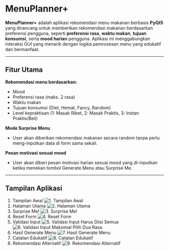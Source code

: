 # MenuPlanner+

**MenuPlanner+** adalah aplikasi rekomendasi menu makanan berbasis **PyQt5** yang dirancang untuk memberikan rekomendasi makanan berdasarkan preferensi pengguna, seperti **preferensi rasa**, **waktu makan**, **tujuan konsumsi**, serta **mood harian** pengguna. Aplikasi ini menggabungkan interaksi GUI yang menarik dengan logika pemrosesan menu yang edukatif dan bermanfaat.

---

## Fitur Utama

**Rekomendasi menu berdasarkan:**  
- Mood
- Preferensi rasa (maks. 2 rasa)
- Waktu makan
- Tujuan konsumsi (Diet, Hemat, Fancy, Random)
- Level kepraktisan (1: Masak Ribet, 2: Masak Praktis, 3: Instan Praktis/Beli)

**Mode Surprise Menu** 
- User akan diberikan rekomendasi makanan secara random tanpa perlu meng-inputkan data di form sama sekali.

**Pesan motivasi sesuai mood** 
- User akan diberi pesan motivasi harian sesuai mood yang di-inputkan ketika menekan tombol Generate Menu atau Surprise Me.

---

## Tampilan Aplikasi
1. Tampilan Awal
![1. Tampilan Awal](tampilan%20UI/tampilan%20awal.png)
2. Halaman Utama
![2. Halaman Utama](tampilan%20UI/halaman%20utama.png)
3. Surprise Me!
![3. Surprise Me!](tampilan%20UI/surprise%20me!.png)
4. Reset Form
![4. Reset Form](tampilan%20UI/reset.png)
5. Validasi Input
![5. Validasi Input Harus Diisi Semua](tampilan%20UI/input%20harus%20diisi%semua.png)
![6. Validasi Input Maksimal Pilih Dua Rasa](tampilan%20UI/maksimal%20pilih%20dua%20rasa.png)
6. Hasil Generate Menu
![7. Hasil Generate Menu](tampilan%20UI/rekomendasi%20lengkap.png)
7. Catatan Edukatif
![8. Catatan Edukatif](tampilan%20UI/peringatan%20kesehatan.png)
8. Rekomendasi Alternatif
![9. Rekomendasi Alternatif](tampilan%20UI/rekomendasi%20alternatif.png)



